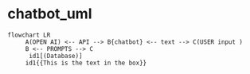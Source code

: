 # chatbot_uml



```mermaid
flowchart LR
     A(OPEN AI) <-- API --> B{chatbot} <-- text --> C(USER input )
     B <-- PROMPTS --> C
      id1[(Database)]
     id1{{This is the text in the box}}


```

